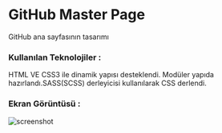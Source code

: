<h1>GitHub Master Page</h1>
GitHub ana sayfasının tasarımı
<h3>Kullanılan Teknolojiler :</h3>
HTML VE CSS3 ile dinamik yapısı desteklendi. Modüler yapıda hazırlandı.SASS(SCSS) derleyicisi kullanılarak CSS derlendi. 
<h3>Ekran Görüntüsü :</h3>

![screenshot](screenshot.gif)
